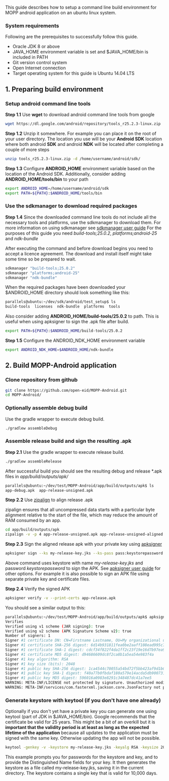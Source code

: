 This guide describes how to setup a command line build environment for MOPP android application on an ubuntu linux system.

### System requirements

Following are the prerequisites to successfully follow this guide.

* Oracle JDK 8 or above
* JAVA_HOME environment variable is set and $JAVA_HOME/bin is included in PATH
* Git version control system
* Open Internet connection
* Target operating system for this guide is Ubuntu 14.04 LTS

## 1. Preparing build environment

### Setup android command line tools

**Step 1.1** Use **wget** to download android command line tools from google

```bash
wget https://dl.google.com/android/repository/tools_r25.2.3-linux.zip
```

**Step 1.2** Unzip it somewhere. For example you can place it on the root of your user directory. The location you use will be your **Android SDK** location where both android **SDK** and android **NDK** will be located after completing a couple of more steps

```bash
unzip tools_r25.2.3-linux.zip -d /home/username/android/sdk/
```

**Step 1.3** Configure **ANDROID_HOME** environment variable based on the location of the Android SDK. Additionally, consider adding **ANDROID_HOME/tools/bin** to your path

```bash
export ANDROID_HOME=/home/username/android/sdk
export PATH=${PATH}:$ANDROID_HOME/tools/bin
```

### Use the sdkmanager to download required packages

**Step 1.4** Since the downloaded command line tools do not include all the necessary tools and platforms, use the sdkmanager to download them. For more information on using sdkmanager see [sdkmanager user guide](https://developer.android.com/studio/command-line/sdkmanager.html) For the purposes of this guide you need *build-tools;25.0.2*, *platforms;android-25* and *ndk-bundle*

After executing the command and before download begins you need to accept a licence agreement. The download and install itself might take some time so be prepared to wait.
```bash
sdkmanager "build-tools;25.0.2"
sdkmanager "platforms;android-25"
sdkmanager "ndk-bundle"
```

When the required packages have been downloaded your $ANDROID_HOME directory should look something like this:

```bash
parallels@ubuntu:~/dev/sdk/android/test_setup$ ls
build-tools  licenses  ndk-bundle  platforms  tools
```

Also consider adding **ANDROID_HOME/build-tools/25.0.2** to path. This is useful when using apksigner to sign the .apk file after build.
```bash
export PATH=${PATH}:$ANDROID_HOME/build-tools/25.0.2
```

**Step 1.5** Configure the ANDROID_NDK_HOME environment variable

```bash
export ANDROID_NDK_HOME=$ANDROID_HOME/ndk-bundle
```

## 2. Build MOPP-Android application

### Clone repository from github

```bash
git clone https://github.com/open-eid/MOPP-Android.git
cd MOPP-Android/
```

### Optionally assemble debug build
Use the gradle wrapper to execute debug build.

```bash
./gradlew assembleDebug
```

### Assemble release build and sign the resulting .apk
**Step 2.1** Use the gradle wrapper to execute release build.

```bash
./gradlew assembleRelease
```

After successful build you should see the resulting debug and release *.apk files in *app/build/outputs/apk/*
```bash
parallels@ubuntu:~/dev/test/MOPP-Android/app/build/outputs/apk$ ls
app-debug.apk  app-release-unsigned.apk
```

**Step 2.2** Use [zipalign](https://developer.android.com/studio/command-line/zipalign.html) to align release .apk

zipalign ensures that all uncompressed data starts with a particular byte alignment relative to the start of the file, which may reduce the amount of RAM consumed by an app.
```bash
cd app/build/outputs/apk
zipalign -v -p 4 app-release-unsigned.apk app-release-unsigned-aligned.apk
```

**Step 2.3** Sign the aligned release apk with your private key using [apksigner](https://developer.android.com/studio/command-line/apksigner.html)
```bash
apksigner sign --ks my-release-key.jks --ks-pass pass:keystorepassword --out app-release.apk app-release-unsigned-aligned.apk
```

Above command uses keystore with name *my-release-key.jks* and password *keystorepassword* to sign the APK. See [apksigner user guide](https://developer.android.com/studio/command-line/apksigner.html) for other options. For example it is also possible to sign an APK file using separate private key and certificate files.

**Step 2.4** Verify the signed APK

```bash
apksigner verify -v --print-certs app-release.apk
```

You should see a similar output to this:
```bash
parallels@ubuntu:~/dev/test/MOPP-Android/app/build/outputs/apk$ apksigner verify -v --print-certs app-release.apk
Verifies
Verified using v1 scheme (JAR signing): true
Verified using v2 scheme (APK Signature Scheme v2): true
Number of signers: 1
Signer #1 certificate DN: CN=Firstname Lastname, OU=My organizational unit, O=My Organization name, L=My City, ST=My Province, C=EE
Signer #1 certificate SHA-256 digest: 6d14b931811fea0be2aaff108ead995c72c498034eb3c4449519a9b747dd67ae
Signer #1 certificate SHA-1 digest: cdcf34f822f4da1ff2c23f19e16d7b97ea925fb4
Signer #1 certificate MD5 digest: d94686609dc8f2ca8b1a5ea54e983f4a
Signer #1 key algorithm: RSA
Signer #1 key size (bits): 2048
Signer #1 public key SHA-256 digest: 1ca4544c70055a54bd72f5bb423af9d1b04a1b2684e734bca0c6d33feeb54c36
Signer #1 public key SHA-1 digest: f40a77b0fbdaf180a579e14acda5db9007314ad4
Signer #1 public key MD5 digest: 596016a0983e8291c348487dc41a7ee5
WARNING: META-INF/LICENSE not protected by signature. Unauthorized modifications to this JAR entry will not be detected. Delete or move the entry outside of META-INF/.
WARNING: META-INF/services/com.fasterxml.jackson.core.JsonFactory not protected by signature. Unauthorized modifications to this JAR entry will not be detected. Delete or move the entry outside of META-INF/.
```

### Generate keystore with keytool (if you don't have one already)

Optionally if you don't yet have a private key you can generate one using keytool (part of JDK in $JAVA_HOME/bin). Google recommends that the certificate be valid for 25 years. This might be a bit of an overkill but it is **important that the validity period is at least as long as the expected lifetime of the application** because all updates to the application must be signed with the same key. Otherwise updating the app will not be possible.
```bash
keytool -genkey -v -keystore my-release-key.jks -keyalg RSA -keysize 2048 -validity 10000
```
This example prompts you for passwords for the keystore and key, and to provide the Distinguished Name fields for your key. It then generates the keystore as a file called my-release-key.jks, saving it in the current directory. The keystore contains a single key that is valid for 10,000 days.
